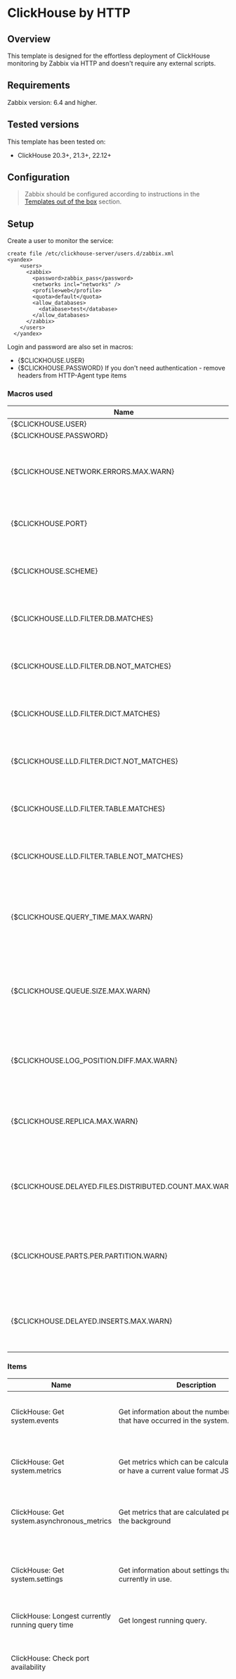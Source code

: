 
# ClickHouse by HTTP

## Overview

This template is designed for the effortless deployment of ClickHouse monitoring by Zabbix via HTTP and doesn't require any external scripts.

## Requirements

Zabbix version: 6.4 and higher.

## Tested versions

This template has been tested on:
- ClickHouse 20.3+, 21.3+, 22.12+

## Configuration

> Zabbix should be configured according to instructions in the [Templates out of the box](https://www.zabbix.com/documentation/6.4/manual/config/templates_out_of_the_box) section.

## Setup

Create a user to monitor the service:

```
create file /etc/clickhouse-server/users.d/zabbix.xml
<yandex>
    <users>
      <zabbix>
        <password>zabbix_pass</password>
        <networks incl="networks" />
        <profile>web</profile>
        <quota>default</quota>
        <allow_databases>
          <database>test</database>
        </allow_databases>
      </zabbix>
    </users>
  </yandex>

```

Login and password are also set in macros:

- {$CLICKHOUSE.USER}
- {$CLICKHOUSE.PASSWORD}
If you don't need authentication - remove headers from HTTP-Agent type items


### Macros used

|Name|Description|Default|
|----|-----------|-------|
|{$CLICKHOUSE.USER}||`zabbix`|
|{$CLICKHOUSE.PASSWORD}||`zabbix_pass`|
|{$CLICKHOUSE.NETWORK.ERRORS.MAX.WARN}|<p>Maximum number of network errors for trigger expression</p>|`5`|
|{$CLICKHOUSE.PORT}|<p>The port of ClickHouse HTTP endpoint</p>|`8123`|
|{$CLICKHOUSE.SCHEME}|<p>Request scheme which may be http or https</p>|`http`|
|{$CLICKHOUSE.LLD.FILTER.DB.MATCHES}|<p>Filter of discoverable databases</p>|`.*`|
|{$CLICKHOUSE.LLD.FILTER.DB.NOT_MATCHES}|<p>Filter to exclude discovered databases</p>|`CHANGE_IF_NEEDED`|
|{$CLICKHOUSE.LLD.FILTER.DICT.MATCHES}|<p>Filter of discoverable dictionaries</p>|`.*`|
|{$CLICKHOUSE.LLD.FILTER.DICT.NOT_MATCHES}|<p>Filter to exclude discovered dictionaries</p>|`CHANGE_IF_NEEDED`|
|{$CLICKHOUSE.LLD.FILTER.TABLE.MATCHES}|<p>Filter of discoverable tables</p>|`.*`|
|{$CLICKHOUSE.LLD.FILTER.TABLE.NOT_MATCHES}|<p>Filter to exclude discovered tables</p>|`CHANGE_IF_NEEDED`|
|{$CLICKHOUSE.QUERY_TIME.MAX.WARN}|<p>Maximum ClickHouse query time in seconds for trigger expression</p>|`600`|
|{$CLICKHOUSE.QUEUE.SIZE.MAX.WARN}|<p>Maximum size of the queue for operations waiting to be performed for trigger expression.</p>|`20`|
|{$CLICKHOUSE.LOG_POSITION.DIFF.MAX.WARN}|<p>Maximum diff between log_pointer and log_max_index.</p>|`30`|
|{$CLICKHOUSE.REPLICA.MAX.WARN}|<p>Replication lag across all tables for trigger expression.</p>|`600`|
|{$CLICKHOUSE.DELAYED.FILES.DISTRIBUTED.COUNT.MAX.WARN}|<p>Maximum size of distributed files queue to insert for trigger expression.</p>|`600`|
|{$CLICKHOUSE.PARTS.PER.PARTITION.WARN}|<p>Maximum number of parts per partition for trigger expression.</p>|`300`|
|{$CLICKHOUSE.DELAYED.INSERTS.MAX.WARN}|<p>Maximum number of delayed inserts for trigger expression.</p>|`0`|

### Items

|Name|Description|Type|Key and additional info|
|----|-----------|----|-----------------------|
|ClickHouse: Get system.events|<p>Get information about the number of events that have occurred in the system.</p>|HTTP agent|clickhouse.system.events<p>**Preprocessing**</p><ul><li><p>JSON Path: `$.data`</p></li></ul>|
|ClickHouse: Get system.metrics|<p>Get metrics which can be calculated instantly, or have a current value format JSONEachRow</p>|HTTP agent|clickhouse.system.metrics<p>**Preprocessing**</p><ul><li><p>JSON Path: `$.data`</p></li></ul>|
|ClickHouse: Get system.asynchronous_metrics|<p>Get metrics that are calculated periodically in the background</p>|HTTP agent|clickhouse.system.asynchronous_metrics<p>**Preprocessing**</p><ul><li><p>JSON Path: `$.data`</p></li></ul>|
|ClickHouse: Get system.settings|<p>Get information about settings that are currently in use.</p>|HTTP agent|clickhouse.system.settings<p>**Preprocessing**</p><ul><li><p>JSON Path: `$.data`</p></li><li><p>Discard unchanged with heartbeat: `1h`</p></li></ul>|
|ClickHouse: Longest currently running query time|<p>Get longest running query.</p>|HTTP agent|clickhouse.process.elapsed|
|ClickHouse: Check port availability||Simple check|net.tcp.service[{$CLICKHOUSE.SCHEME},"{HOST.CONN}","{$CLICKHOUSE.PORT}"]<p>**Preprocessing**</p><ul><li><p>Discard unchanged with heartbeat: `10m`</p></li></ul>|
|ClickHouse: Ping||HTTP agent|clickhouse.ping<p>**Preprocessing**</p><ul><li><p>Regular expression: `Ok\. 1`</p><p>⛔️Custom on fail: Set value to: `0`</p></li><li><p>Discard unchanged with heartbeat: `10m`</p></li></ul>|
|ClickHouse: Version|<p>Version of the server</p>|HTTP agent|clickhouse.version<p>**Preprocessing**</p><ul><li><p>Discard unchanged with heartbeat: `1d`</p></li></ul>|
|ClickHouse: Revision|<p>Revision of the server.</p>|Dependent item|clickhouse.revision<p>**Preprocessing**</p><ul><li><p>JSON Path: `$[?(@.metric == "Revision")].value.first()`</p></li></ul>|
|ClickHouse: Uptime|<p>Number of seconds since ClickHouse server start</p>|Dependent item|clickhouse.uptime<p>**Preprocessing**</p><ul><li><p>JSON Path: `$[?(@.metric == "Uptime")].value.first()`</p></li></ul>|
|ClickHouse: New queries per second|<p>Number of queries to be interpreted and potentially executed. Does not include queries that failed to parse or were rejected due to AST size limits, quota limits or limits on the number of simultaneously running queries. May include internal queries initiated by ClickHouse itself. Does not count subqueries.</p>|Dependent item|clickhouse.query.rate<p>**Preprocessing**</p><ul><li><p>JSON Path: `$[?(@.data.event == "Query")].value.first()`</p><p>⛔️Custom on fail: Set value to: `0`</p></li><li>Change per second</li></ul>|
|ClickHouse: New SELECT queries per second|<p>Number of SELECT queries to be interpreted and potentially executed. Does not include queries that failed to parse or were rejected due to AST size limits, quota limits or limits on the number of simultaneously running queries. May include internal queries initiated by ClickHouse itself. Does not count subqueries.</p>|Dependent item|clickhouse.select_query.rate<p>**Preprocessing**</p><ul><li><p>JSON Path: `$[?(@.event == "SelectQuery")].value.first()`</p><p>⛔️Custom on fail: Set value to: `0`</p></li><li>Change per second</li></ul>|
|ClickHouse: New INSERT queries per second|<p>Number of INSERT queries to be interpreted and potentially executed. Does not include queries that failed to parse or were rejected due to AST size limits, quota limits or limits on the number of simultaneously running queries. May include internal queries initiated by ClickHouse itself. Does not count subqueries.</p>|Dependent item|clickhouse.insert_query.rate<p>**Preprocessing**</p><ul><li><p>JSON Path: `$[?(@.event == "InsertQuery")].value.first()`</p><p>⛔️Custom on fail: Set value to: `0`</p></li><li>Change per second</li></ul>|
|ClickHouse: Delayed insert queries|<p>Number of INSERT queries that are throttled due to high number of active data parts for partition in a MergeTree table.</p>|Dependent item|clickhouse.insert.delay<p>**Preprocessing**</p><ul><li><p>JSON Path: `$[?(@.metric == "DelayedInserts")].value.first()`</p></li></ul>|
|ClickHouse: Current running queries|<p>Number of executing queries</p>|Dependent item|clickhouse.query.current<p>**Preprocessing**</p><ul><li><p>JSON Path: `$[?(@.metric == "Query")].value.first()`</p></li></ul>|
|ClickHouse: Current running merges|<p>Number of executing background merges</p>|Dependent item|clickhouse.merge.current<p>**Preprocessing**</p><ul><li><p>JSON Path: `$[?(@.metric == "Merge")].value.first()`</p></li></ul>|
|ClickHouse: Inserted bytes per second|<p>The number of uncompressed bytes inserted in all tables.</p>|Dependent item|clickhouse.inserted_bytes.rate<p>**Preprocessing**</p><ul><li><p>JSON Path: `$[?(@.event == "InsertedBytes")].value.first()`</p><p>⛔️Custom on fail: Set value to: `0`</p></li><li>Change per second</li></ul>|
|ClickHouse: Read bytes per second|<p>Number of bytes (the number of bytes before decompression) read from compressed sources (files, network).</p>|Dependent item|clickhouse.read_bytes.rate<p>**Preprocessing**</p><ul><li><p>JSON Path: `$[?(@.event == "ReadCompressedBytes")].value.first()`</p><p>⛔️Custom on fail: Set value to: `0`</p></li><li>Change per second</li></ul>|
|ClickHouse: Inserted rows per second|<p>The number of rows inserted in all tables.</p>|Dependent item|clickhouse.inserted_rows.rate<p>**Preprocessing**</p><ul><li><p>JSON Path: `$[?(@.event == "InsertedRows")].value.first()`</p><p>⛔️Custom on fail: Set value to: `0`</p></li><li>Change per second</li></ul>|
|ClickHouse: Merged rows per second|<p>Rows read for background merges.</p>|Dependent item|clickhouse.merge_rows.rate<p>**Preprocessing**</p><ul><li><p>JSON Path: `$[?(@.event == "MergedRows")].value.first()`</p><p>⛔️Custom on fail: Set value to: `0`</p></li><li>Change per second</li></ul>|
|ClickHouse: Uncompressed bytes merged per second|<p>Uncompressed bytes that were read for background merges</p>|Dependent item|clickhouse.merge_bytes.rate<p>**Preprocessing**</p><ul><li><p>JSON Path: `$[?(@.event == "MergedUncompressedBytes")].value.first()`</p><p>⛔️Custom on fail: Set value to: `0`</p></li><li>Change per second</li></ul>|
|ClickHouse: Max count of parts per partition across all tables|<p>Clickhouse MergeTree table engine split each INSERT query to partitions (PARTITION BY expression) and add one or more PARTS per INSERT inside each partition, after that background merge process run.</p>|Dependent item|clickhouse.max.part.count.for.partition<p>**Preprocessing**</p><ul><li><p>JSON Path: `$[?(@.metric == "MaxPartCountForPartition")].value.first()`</p></li></ul>|
|ClickHouse: Current TCP connections|<p>Number of connections to TCP server (clients with native interface).</p>|Dependent item|clickhouse.connections.tcp<p>**Preprocessing**</p><ul><li><p>JSON Path: `$[?(@.metric == "TCPConnection")].value.first()`</p></li></ul>|
|ClickHouse: Current HTTP connections|<p>Number of connections to HTTP server.</p>|Dependent item|clickhouse.connections.http<p>**Preprocessing**</p><ul><li><p>JSON Path: `$[?(@.metric == "HTTPConnection")].value.first()`</p></li></ul>|
|ClickHouse: Current distribute connections|<p>Number of connections to remote servers sending data that was INSERTed into Distributed tables.</p>|Dependent item|clickhouse.connections.distribute<p>**Preprocessing**</p><ul><li><p>JSON Path: `$[?(@.metric == "DistributedSend")].value.first()`</p></li></ul>|
|ClickHouse: Current MySQL connections|<p>Number of connections to MySQL server.</p>|Dependent item|clickhouse.connections.mysql<p>**Preprocessing**</p><ul><li><p>JSON Path: `$[?(@.metric == "MySQLConnection")].value.first()`</p><p>⛔️Custom on fail: Set value to: `0`</p></li></ul>|
|ClickHouse: Current Interserver connections|<p>Number of connections from other replicas to fetch parts.</p>|Dependent item|clickhouse.connections.interserver<p>**Preprocessing**</p><ul><li><p>JSON Path: `$[?(@.metric == "InterserverConnection")].value.first()`</p></li></ul>|
|ClickHouse: Network errors per second|<p>Network errors (timeouts and connection failures) during query execution, background pool tasks and DNS cache update.</p>|Dependent item|clickhouse.network.error.rate<p>**Preprocessing**</p><ul><li><p>JSON Path: `$[?(@.event == "NetworkErrors")].value.first()`</p><p>⛔️Custom on fail: Set value to: `0`</p></li><li>Change per second</li></ul>|
|ClickHouse: ZooKeeper sessions|<p>Number of sessions (connections) to ZooKeeper. Should be no more than one.</p>|Dependent item|clickhouse.zookeeper.session<p>**Preprocessing**</p><ul><li><p>JSON Path: `$[?(@.metric == "ZooKeeperSession")].value.first()`</p></li></ul>|
|ClickHouse: ZooKeeper watches|<p>Number of watches (e.g., event subscriptions) in ZooKeeper.</p>|Dependent item|clickhouse.zookeeper.watch<p>**Preprocessing**</p><ul><li><p>JSON Path: `$[?(@.metric == "ZooKeeperWatch")].value.first()`</p></li></ul>|
|ClickHouse: ZooKeeper requests|<p>Number of requests to ZooKeeper in progress.</p>|Dependent item|clickhouse.zookeeper.request<p>**Preprocessing**</p><ul><li><p>JSON Path: `$[?(@.metric == "ZooKeeperRequest")].value.first()`</p></li></ul>|
|ClickHouse: ZooKeeper wait time|<p>Time spent in waiting for ZooKeeper operations.</p>|Dependent item|clickhouse.zookeeper.wait.time<p>**Preprocessing**</p><ul><li><p>JSON Path: `$[?(@.event == "ZooKeeperWaitMicroseconds")].value.first()`</p><p>⛔️Custom on fail: Set value to: `0`</p></li><li><p>Custom multiplier: `1.0E-6`</p></li><li>Change per second</li></ul>|
|ClickHouse: ZooKeeper exceptions per second|<p>Count of ZooKeeper exceptions that does not belong to user/hardware exceptions.</p>|Dependent item|clickhouse.zookeeper.exceptions.rate<p>**Preprocessing**</p><ul><li><p>JSON Path: `$[?(@.event == "ZooKeeperOtherExceptions")].value.first()`</p><p>⛔️Custom on fail: Set value to: `0`</p></li><li>Change per second</li></ul>|
|ClickHouse: ZooKeeper hardware exceptions per second|<p>Count of ZooKeeper exceptions caused by session moved/expired, connection loss, marshalling error, operation timed out and invalid zhandle state.</p>|Dependent item|clickhouse.zookeeper.hw_exceptions.rate<p>**Preprocessing**</p><ul><li><p>JSON Path: `$[?(@.event == "ZooKeeperHardwareExceptions")].value.first()`</p><p>⛔️Custom on fail: Set value to: `0`</p></li><li>Change per second</li></ul>|
|ClickHouse: ZooKeeper user exceptions per second|<p>Count of ZooKeeper exceptions caused by no znodes, bad version, node exists, node empty and no children for ephemeral.</p>|Dependent item|clickhouse.zookeeper.user_exceptions.rate<p>**Preprocessing**</p><ul><li><p>JSON Path: `$[?(@.event == "ZooKeeperUserExceptions")].value.first()`</p><p>⛔️Custom on fail: Set value to: `0`</p></li><li>Change per second</li></ul>|
|ClickHouse: Read syscalls in fly|<p>Number of read (read, pread, io_getevents, etc.) syscalls in fly</p>|Dependent item|clickhouse.read<p>**Preprocessing**</p><ul><li><p>JSON Path: `$[?(@.metric == "Read")].value.first()`</p></li></ul>|
|ClickHouse: Write syscalls in fly|<p>Number of write (write, pwrite, io_getevents, etc.) syscalls in fly</p>|Dependent item|clickhouse.write<p>**Preprocessing**</p><ul><li><p>JSON Path: `$[?(@.metric == "Write")].value.first()`</p></li></ul>|
|ClickHouse: Allocated bytes|<p>Total number of bytes allocated by the application.</p>|Dependent item|clickhouse.jemalloc.allocated<p>**Preprocessing**</p><ul><li><p>JSON Path: `$[?(@.metric == "jemalloc.allocated")].value.first()`</p></li></ul>|
|ClickHouse: Resident memory|<p>Maximum number of bytes in physically resident data pages mapped by the allocator,</p><p>comprising all pages dedicated to allocator metadata, pages backing active allocations,</p><p>and unused dirty pages.</p>|Dependent item|clickhouse.jemalloc.resident<p>**Preprocessing**</p><ul><li><p>JSON Path: `$[?(@.metric == "jemalloc.resident")].value.first()`</p></li></ul>|
|ClickHouse: Mapped memory|<p>Total number of bytes in active extents mapped by the allocator.</p>|Dependent item|clickhouse.jemalloc.mapped<p>**Preprocessing**</p><ul><li><p>JSON Path: `$[?(@.metric == "jemalloc.mapped")].value.first()`</p></li></ul>|
|ClickHouse: Memory used for queries|<p>Total amount of memory (bytes) allocated in currently executing queries.</p>|Dependent item|clickhouse.memory.tracking<p>**Preprocessing**</p><ul><li><p>JSON Path: `$[?(@.metric == "MemoryTracking")].value.first()`</p></li></ul>|
|ClickHouse: Memory used for background merges|<p>Total amount of memory (bytes) allocated in background processing pool (that is dedicated for background merges, mutations and fetches).</p><p> Note that this value may include a drift when the memory was allocated in a context of background processing pool and freed in other context or vice-versa. This happens naturally due to caches for tables indexes and doesn't indicate memory leaks.</p>|Dependent item|clickhouse.memory.tracking.background<p>**Preprocessing**</p><ul><li><p>JSON Path: `The text is too long. Please see the template.`</p><p>⛔️Custom on fail: Set value to: `0`</p></li></ul>|
|ClickHouse: Memory used for background moves|<p>Total amount of memory (bytes) allocated in background processing pool (that is dedicated for background moves). Note that this value may include a drift when the memory was allocated in a context of background processing pool and freed in other context or vice-versa.</p><p> This happens naturally due to caches for tables indexes and doesn't indicate memory leaks.</p>|Dependent item|clickhouse.memory.tracking.background.moves<p>**Preprocessing**</p><ul><li><p>JSON Path: `The text is too long. Please see the template.`</p><p>⛔️Custom on fail: Set value to: `0`</p></li></ul>|
|ClickHouse: Memory used for background schedule pool|<p>Total amount of memory (bytes) allocated in background schedule pool (that is dedicated for bookkeeping tasks of Replicated tables).</p>|Dependent item|clickhouse.memory.tracking.schedule.pool<p>**Preprocessing**</p><ul><li><p>JSON Path: `The text is too long. Please see the template.`</p><p>⛔️Custom on fail: Set value to: `0`</p></li></ul>|
|ClickHouse: Memory used for merges|<p>Total amount of memory (bytes) allocated for background merges. Included in MemoryTrackingInBackgroundProcessingPool. Note that this value may include a drift when the memory was allocated in a context of background processing pool and freed in other context or vice-versa.</p><p>This happens naturally due to caches for tables indexes and doesn't indicate memory leaks.</p>|Dependent item|clickhouse.memory.tracking.merges<p>**Preprocessing**</p><ul><li><p>JSON Path: `$[?(@.metric == "MemoryTrackingForMerges")].value.first()`</p><p>⛔️Custom on fail: Set value to: `0`</p></li></ul>|
|ClickHouse: Current distributed files to insert|<p>Number of pending files to process for asynchronous insertion into Distributed tables. Number of files for every shard is summed.</p>|Dependent item|clickhouse.distributed.files<p>**Preprocessing**</p><ul><li><p>JSON Path: `$[?(@.metric == "DistributedFilesToInsert")].value.first()`</p></li></ul>|
|ClickHouse: Distributed connection fail with retry per second|<p>Connection retries in replicated DB connection pool</p>|Dependent item|clickhouse.distributed.files.retry.rate<p>**Preprocessing**</p><ul><li><p>JSON Path: `The text is too long. Please see the template.`</p><p>⛔️Custom on fail: Set value to: `0`</p></li><li>Change per second</li></ul>|
|ClickHouse: Distributed connection fail with retry per second|<p>Connection failures after all retries in replicated DB connection pool</p>|Dependent item|clickhouse.distributed.files.fail.rate<p>**Preprocessing**</p><ul><li><p>JSON Path: `The text is too long. Please see the template.`</p><p>⛔️Custom on fail: Set value to: `0`</p></li><li>Change per second</li></ul>|
|ClickHouse: Replication lag across all tables|<p>Maximum replica queue delay relative to current time</p>|Dependent item|clickhouse.replicas.max.absolute.delay<p>**Preprocessing**</p><ul><li><p>JSON Path: `$[?(@.metric == "ReplicasMaxAbsoluteDelay")].value.first()`</p></li></ul>|
|ClickHouse: Total replication tasks in queue|<p>Number of replication tasks in queue</p>|Dependent item|clickhouse.replicas.sum.queue.size<p>**Preprocessing**</p><ul><li><p>JSON Path: `$[?(@.metric == "ReplicasSumQueueSize")].value.first()`</p></li></ul>|
|ClickHouse: Total number read-only Replicas|<p>Number of Replicated tables that are currently in readonly state due to re-initialization after ZooKeeper session loss or due to startup without ZooKeeper configured.</p>|Dependent item|clickhouse.replicas.readonly.total<p>**Preprocessing**</p><ul><li><p>JSON Path: `$[?(@.metric == "ReadonlyReplica")].value.first()`</p></li></ul>|
|ClickHouse: Get replicas info|<p>Get information about replicas.</p>|HTTP agent|clickhouse.replicas<p>**Preprocessing**</p><ul><li><p>JSON Path: `$.data`</p></li></ul>|
|ClickHouse: Get databases info|<p>Get information about databases.</p>|HTTP agent|clickhouse.databases<p>**Preprocessing**</p><ul><li><p>JSON Path: `$.data`</p></li></ul>|
|ClickHouse: Get tables info|<p>Get information about tables.</p>|HTTP agent|clickhouse.tables<p>**Preprocessing**</p><ul><li><p>JSON Path: `$.data`</p></li></ul>|
|ClickHouse: Get dictionaries info|<p>Get information about dictionaries.</p>|HTTP agent|clickhouse.dictionaries<p>**Preprocessing**</p><ul><li><p>JSON Path: `$.data`</p></li></ul>|

### Triggers

|Name|Description|Expression|Severity|Dependencies and additional info|
|----|-----------|----------|--------|--------------------------------|
|ClickHouse: Configuration has been changed|<p>ClickHouse configuration has been changed. Acknowledge to close the problem manually.</p>|`last(/ClickHouse by HTTP/clickhouse.system.settings,#1)<>last(/ClickHouse by HTTP/clickhouse.system.settings,#2) and length(last(/ClickHouse by HTTP/clickhouse.system.settings))>0`|Info|**Manual close**: Yes|
|ClickHouse: There are queries running is long||`last(/ClickHouse by HTTP/clickhouse.process.elapsed)>{$CLICKHOUSE.QUERY_TIME.MAX.WARN}`|Average|**Manual close**: Yes|
|ClickHouse: Port {$CLICKHOUSE.PORT} is unavailable||`last(/ClickHouse by HTTP/net.tcp.service[{$CLICKHOUSE.SCHEME},"{HOST.CONN}","{$CLICKHOUSE.PORT}"])=0`|Average|**Manual close**: Yes|
|ClickHouse: Service is down||`last(/ClickHouse by HTTP/clickhouse.ping)=0 or last(/ClickHouse by HTTP/net.tcp.service[{$CLICKHOUSE.SCHEME},"{HOST.CONN}","{$CLICKHOUSE.PORT}"]) = 0`|Average|**Manual close**: Yes<br>**Depends on**:<br><ul><li>ClickHouse: Port {$CLICKHOUSE.PORT} is unavailable</li></ul>|
|ClickHouse: Version has changed|<p>The ClickHouse version has changed. Acknowledge to close the problem manually.</p>|`last(/ClickHouse by HTTP/clickhouse.version,#1)<>last(/ClickHouse by HTTP/clickhouse.version,#2) and length(last(/ClickHouse by HTTP/clickhouse.version))>0`|Info|**Manual close**: Yes|
|ClickHouse: Host has been restarted|<p>The host uptime is less than 10 minutes.</p>|`last(/ClickHouse by HTTP/clickhouse.uptime)<10m`|Info|**Manual close**: Yes|
|ClickHouse: Failed to fetch info data|<p>Zabbix has not received any data for items for the last 30 minutes.</p>|`nodata(/ClickHouse by HTTP/clickhouse.uptime,30m)=1`|Warning|**Manual close**: Yes<br>**Depends on**:<br><ul><li>ClickHouse: Service is down</li></ul>|
|ClickHouse: Too many throttled insert queries|<p>Clickhouse have INSERT queries that are throttled due to high number of active data parts for partition in a MergeTree, please decrease INSERT frequency</p>|`min(/ClickHouse by HTTP/clickhouse.insert.delay,5m)>{$CLICKHOUSE.DELAYED.INSERTS.MAX.WARN}`|Warning|**Manual close**: Yes|
|ClickHouse: Too many MergeTree parts|<p>Descease INSERT queries frequency.Clickhouse MergeTree table engine split each INSERT query to partitions (PARTITION BY expression)and add one or more PARTS per INSERT inside each partition,after that background merge process run, and when you have too much unmerged parts inside partition,SELECT queries performance can significate degrade, so clickhouse try delay insert, or abort it.</p>|`min(/ClickHouse by HTTP/clickhouse.max.part.count.for.partition,5m)>{$CLICKHOUSE.PARTS.PER.PARTITION.WARN} * 0.9`|Warning|**Manual close**: Yes|
|ClickHouse: Too many network errors|<p>Number of errors (timeouts and connection failures) during query execution, background pool tasks and DNS cache update is too high.</p>|`min(/ClickHouse by HTTP/clickhouse.network.error.rate,5m)>{$CLICKHOUSE.NETWORK.ERRORS.MAX.WARN}`|Warning||
|ClickHouse: Too many ZooKeeper sessions opened|<p>Number of sessions (connections) to ZooKeeper.Should be no more than one, because using more than one connection to ZooKeeper may lead to bugs due to lack of linearizability (stale reads) that ZooKeeper consistency model allows.</p>|`min(/ClickHouse by HTTP/clickhouse.zookeeper.session,5m)>1`|Warning||
|ClickHouse: Too many distributed files to insert|<p>Clickhouse servers and <remote_servers> in config.xml (https://clickhouse.tech/docs/en/operations/table_engines/distributed/)</p>|`min(/ClickHouse by HTTP/clickhouse.distributed.files,5m)>{$CLICKHOUSE.DELAYED.FILES.DISTRIBUTED.COUNT.MAX.WARN}`|Warning|**Manual close**: Yes|
|ClickHouse: Replication lag is too high|<p>When replica have too much lag, it can be skipped from Distributed SELECT Queries without errorsand you will have wrong query results.</p>|`min(/ClickHouse by HTTP/clickhouse.replicas.max.absolute.delay,5m)>{$CLICKHOUSE.REPLICA.MAX.WARN}`|Warning|**Manual close**: Yes|

### LLD rule Tables

|Name|Description|Type|Key and additional info|
|----|-----------|----|-----------------------|
|Tables|<p>Info about tables</p>|Dependent item|clickhouse.tables.discovery|

### Item prototypes for Tables

|Name|Description|Type|Key and additional info|
|----|-----------|----|-----------------------|
|ClickHouse: {#DB}.{#TABLE}: Get table info|<p>The item gets information about {#TABLE} table of {#DB} database.</p>|Dependent item|clickhouse.table.info_raw["{#DB}.{#TABLE}"]<p>**Preprocessing**</p><ul><li><p>JSON Path: `$[?(@.database == "{#DB}" && @.table == "{#TABLE}")].first()`</p><p>⛔️Custom on fail: Discard value</p></li></ul>|
|ClickHouse: {#DB}.{#TABLE}: Bytes|<p>Table size in bytes. Database: {#DB}, table: {#TABLE}</p>|Dependent item|clickhouse.table.bytes["{#DB}.{#TABLE}"]<p>**Preprocessing**</p><ul><li><p>JSON Path: `$.bytes`</p></li></ul>|
|ClickHouse: {#DB}.{#TABLE}: Parts|<p>Number of parts of the table. Database: {#DB}, table: {#TABLE}</p>|Dependent item|clickhouse.table.parts["{#DB}.{#TABLE}"]<p>**Preprocessing**</p><ul><li><p>JSON Path: `$.parts`</p></li></ul>|
|ClickHouse: {#DB}.{#TABLE}: Rows|<p>Number of rows in the table. Database: {#DB}, table: {#TABLE}</p>|Dependent item|clickhouse.table.rows["{#DB}.{#TABLE}"]<p>**Preprocessing**</p><ul><li><p>JSON Path: `$.rows`</p></li></ul>|

### LLD rule Replicas

|Name|Description|Type|Key and additional info|
|----|-----------|----|-----------------------|
|Replicas|<p>Info about replicas</p>|Dependent item|clickhouse.replicas.discovery|

### Item prototypes for Replicas

|Name|Description|Type|Key and additional info|
|----|-----------|----|-----------------------|
|ClickHouse: {#DB}.{#TABLE}: Get replicas info|<p>The item gets information about replicas of {#TABLE} table of {#DB} database.</p>|Dependent item|clickhouse.replica.info_raw["{#DB}.{#TABLE}"]<p>**Preprocessing**</p><ul><li><p>JSON Path: `$[?(@.database == "{#DB}" && @.table == "{#TABLE}")].first()`</p><p>⛔️Custom on fail: Discard value</p></li></ul>|
|ClickHouse: {#DB}.{#TABLE}: Replica readonly|<p>Whether the replica is in read-only mode.</p><p>This mode is turned on if the config doesn't have sections with ZooKeeper, if an unknown error occurred when re-initializing sessions in ZooKeeper, and during session re-initialization in ZooKeeper.</p>|Dependent item|clickhouse.replica.is_readonly["{#DB}.{#TABLE}"]<p>**Preprocessing**</p><ul><li><p>JSON Path: `$.is_readonly`</p></li></ul>|
|ClickHouse: {#DB}.{#TABLE}: Replica session expired|<p>True if the ZooKeeper session expired</p>|Dependent item|clickhouse.replica.is_session_expired["{#DB}.{#TABLE}"]<p>**Preprocessing**</p><ul><li><p>JSON Path: `$.is_session_expired`</p></li></ul>|
|ClickHouse: {#DB}.{#TABLE}: Replica future parts|<p>Number of data parts that will appear as the result of INSERTs or merges that haven't been done yet.</p>|Dependent item|clickhouse.replica.future_parts["{#DB}.{#TABLE}"]<p>**Preprocessing**</p><ul><li><p>JSON Path: `$.future_parts`</p></li></ul>|
|ClickHouse: {#DB}.{#TABLE}: Replica parts to check|<p>Number of data parts in the queue for verification. A part is put in the verification queue if there is suspicion that it might be damaged.</p>|Dependent item|clickhouse.replica.parts_to_check["{#DB}.{#TABLE}"]<p>**Preprocessing**</p><ul><li><p>JSON Path: `$.parts_to_check`</p></li></ul>|
|ClickHouse: {#DB}.{#TABLE}: Replica queue size|<p>Size of the queue for operations waiting to be performed.</p>|Dependent item|clickhouse.replica.queue_size["{#DB}.{#TABLE}"]<p>**Preprocessing**</p><ul><li><p>JSON Path: `$.queue_size`</p></li></ul>|
|ClickHouse: {#DB}.{#TABLE}: Replica queue inserts size|<p>Number of inserts of blocks of data that need to be made.</p>|Dependent item|clickhouse.replica.inserts_in_queue["{#DB}.{#TABLE}"]<p>**Preprocessing**</p><ul><li><p>JSON Path: `$.inserts_in_queue`</p></li></ul>|
|ClickHouse: {#DB}.{#TABLE}: Replica queue merges size|<p>Number of merges waiting to be made.</p>|Dependent item|clickhouse.replica.merges_in_queue["{#DB}.{#TABLE}"]<p>**Preprocessing**</p><ul><li><p>JSON Path: `$.merges_in_queue`</p></li></ul>|
|ClickHouse: {#DB}.{#TABLE}: Replica log max index|<p>Maximum entry number in the log of general activity. (Have a non-zero value only where there is an active session with ZooKeeper).</p>|Dependent item|clickhouse.replica.log_max_index["{#DB}.{#TABLE}"]<p>**Preprocessing**</p><ul><li><p>JSON Path: `$.log_max_index`</p></li></ul>|
|ClickHouse: {#DB}.{#TABLE}: Replica log pointer|<p>Maximum entry number in the log of general activity that the replica copied to its execution queue, plus one. (Have a non-zero value only where there is an active session with ZooKeeper).</p>|Dependent item|clickhouse.replica.log_pointer["{#DB}.{#TABLE}"]<p>**Preprocessing**</p><ul><li><p>JSON Path: `$.log_pointer`</p></li></ul>|
|ClickHouse: {#DB}.{#TABLE}: Total replicas|<p>Total number of known replicas of this table. (Have a non-zero value only where there is an active session with ZooKeeper).</p>|Dependent item|clickhouse.replica.total_replicas["{#DB}.{#TABLE}"]<p>**Preprocessing**</p><ul><li><p>JSON Path: `$.total_replicas`</p></li></ul>|
|ClickHouse: {#DB}.{#TABLE}: Active replicas|<p>Number of replicas of this table that have a session in ZooKeeper (i.e., the number of functioning replicas). (Have a non-zero value only where there is an active session with ZooKeeper).</p>|Dependent item|clickhouse.replica.active_replicas["{#DB}.{#TABLE}"]<p>**Preprocessing**</p><ul><li><p>JSON Path: `$.active_replicas`</p></li></ul>|
|ClickHouse: {#DB}.{#TABLE}: Replica lag|<p>Difference between log_max_index and log_pointer</p>|Dependent item|clickhouse.replica.lag["{#DB}.{#TABLE}"]<p>**Preprocessing**</p><ul><li><p>JSON Path: `$.replica_lag`</p></li></ul>|

### Trigger prototypes for Replicas

|Name|Description|Expression|Severity|Dependencies and additional info|
|----|-----------|----------|--------|--------------------------------|
|ClickHouse: {#DB}.{#TABLE} Replica is readonly|<p>This mode is turned on if the config doesn't have sections with ZooKeeper, if an unknown error occurred when re-initializing sessions in ZooKeeper, and during session re-initialization in ZooKeeper.</p>|`min(/ClickHouse by HTTP/clickhouse.replica.is_readonly["{#DB}.{#TABLE}"],5m)=1`|Warning||
|ClickHouse: {#DB}.{#TABLE} Replica session is expired|<p>This mode is turned on if the config doesn't have sections with ZooKeeper, if an unknown error occurred when re-initializing sessions in ZooKeeper, and during session re-initialization in ZooKeeper.</p>|`min(/ClickHouse by HTTP/clickhouse.replica.is_session_expired["{#DB}.{#TABLE}"],5m)=1`|Warning||
|ClickHouse: {#DB}.{#TABLE}: Too many operations in queue||`min(/ClickHouse by HTTP/clickhouse.replica.queue_size["{#DB}.{#TABLE}"],5m)>{$CLICKHOUSE.QUEUE.SIZE.MAX.WARN:"{#TABLE}"}`|Warning||
|ClickHouse: {#DB}.{#TABLE}: Number of active replicas less than number of total replicas||`max(/ClickHouse by HTTP/clickhouse.replica.active_replicas["{#DB}.{#TABLE}"],5m) < last(/ClickHouse by HTTP/clickhouse.replica.total_replicas["{#DB}.{#TABLE}"])`|Warning||
|ClickHouse: {#DB}.{#TABLE}: Difference between log_max_index and log_pointer is too high||`min(/ClickHouse by HTTP/clickhouse.replica.lag["{#DB}.{#TABLE}"],5m) > {$CLICKHOUSE.LOG_POSITION.DIFF.MAX.WARN}`|Warning||

### LLD rule Dictionaries

|Name|Description|Type|Key and additional info|
|----|-----------|----|-----------------------|
|Dictionaries|<p>Info about dictionaries</p>|Dependent item|clickhouse.dictionaries.discovery|

### Item prototypes for Dictionaries

|Name|Description|Type|Key and additional info|
|----|-----------|----|-----------------------|
|ClickHouse: Dictionary {#NAME}: Get dictionary info|<p>The item gets information about {#NAME} dictionary.</p>|Dependent item|clickhouse.dictionary.info_raw["{#NAME}"]<p>**Preprocessing**</p><ul><li><p>JSON Path: `$[?(@.name == "{#NAME}")].first()`</p><p>⛔️Custom on fail: Discard value</p></li></ul>|
|ClickHouse: Dictionary {#NAME}: Bytes allocated|<p>The amount of RAM the dictionary uses.</p>|Dependent item|clickhouse.dictionary.bytes_allocated["{#NAME}"]<p>**Preprocessing**</p><ul><li><p>JSON Path: `$.bytes_allocated`</p></li></ul>|
|ClickHouse: Dictionary {#NAME}: Element count|<p>Number of items stored in the dictionary.</p>|Dependent item|clickhouse.dictionary.element_count["{#NAME}"]<p>**Preprocessing**</p><ul><li><p>JSON Path: `$.element_count`</p></li></ul>|
|ClickHouse: Dictionary {#NAME}: Load factor|<p>The percentage filled in the dictionary (for a hashed dictionary, the percentage filled in the hash table).</p>|Dependent item|clickhouse.dictionary.load_factor["{#NAME}"]<p>**Preprocessing**</p><ul><li><p>JSON Path: `$.bytes_allocated`</p></li><li><p>Custom multiplier: `100`</p></li></ul>|

### LLD rule Databases

|Name|Description|Type|Key and additional info|
|----|-----------|----|-----------------------|
|Databases|<p>Info about databases</p>|Dependent item|clickhouse.db.discovery|

### Item prototypes for Databases

|Name|Description|Type|Key and additional info|
|----|-----------|----|-----------------------|
|ClickHouse: {#DB}: Get DB info|<p>The item gets information about {#DB} database.</p>|Dependent item|clickhouse.db.info_raw["{#DB}"]<p>**Preprocessing**</p><ul><li><p>JSON Path: `$[?(@.database == "{#DB}")].first()`</p><p>⛔️Custom on fail: Discard value</p></li></ul>|
|ClickHouse: {#DB}: Bytes|<p>Database size in bytes.</p>|Dependent item|clickhouse.db.bytes["{#DB}"]<p>**Preprocessing**</p><ul><li><p>JSON Path: `$.bytes`</p></li></ul>|
|ClickHouse: {#DB}: Tables|<p>Number of tables in {#DB} database.</p>|Dependent item|clickhouse.db.tables["{#DB}"]<p>**Preprocessing**</p><ul><li><p>JSON Path: `$.tables`</p></li></ul>|

## Feedback

Please report any issues with the template at [`https://support.zabbix.com`](https://support.zabbix.com)

You can also provide feedback, discuss the template, or ask for help at [`ZABBIX forums`](https://www.zabbix.com/forum/zabbix-suggestions-and-feedback)

